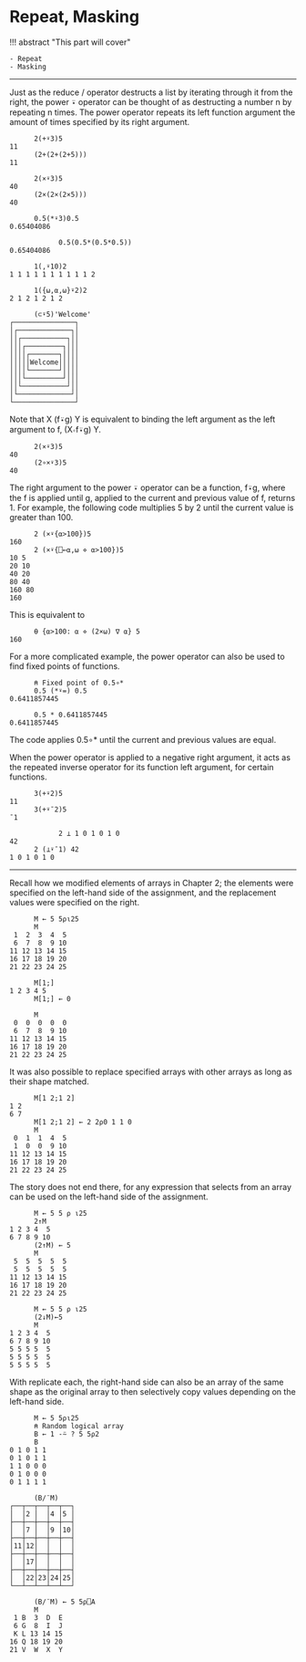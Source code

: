 # Repeat, Masking

!!! abstract "This part will cover"
    
    - Repeat
    - Masking

---

Just as the reduce / operator destructs a list by iterating through it from the right, the power ⍣ operator can be thought of as destructing a number n by repeating n times. The power operator repeats its left function argument the amount of times specified by its right argument.

```apl
      2(+⍣3)5
11
      (2+(2+(2+5)))
11

      2(×⍣3)5
40
      (2×(2×(2×5)))
40

      0.5(*⍣3)0.5
0.65404086

			0.5(0.5*(0.5*0.5))
0.65404086

      1(,⍣10)2
1 1 1 1 1 1 1 1 1 1 2

      1({⍵,⍺,⍵}⍣2)2
2 1 2 1 2 1 2

      (⊂⍣5)'Welcome'
┌───────────────┐
│┌─────────────┐│
││┌───────────┐││
│││┌─────────┐│││
││││┌───────┐││││
│││││Welcome│││││
││││└───────┘││││
│││└─────────┘│││
││└───────────┘││
│└─────────────┘│
└───────────────┘
```

Note that X (f⍣g) Y is equivalent to binding the left argument as the left argument to f, (X∘f⍣g) Y.

```apl
      2(×⍣3)5
40
      (2∘×⍣3)5
40
```

The right argument to the power ⍣ operator can be a function, f⍣g, where the f is applied until g, applied to the current and previous value of f, returns 1. For example, the following code multiplies 5 by 2 until the current value is greater than 100.

```apl
      2 (×⍣{⍺>100})5
160
      2 (×⍣{⎕←⍺,⍵ ⋄ ⍺>100})5
10 5
20 10
40 20
80 40
160 80
160
```

This is equivalent to 
```apl
      ⍬ {⍺>100: ⍺ ⋄ (2×⍵) ∇ ⍺} 5
160
```

For a more complicated example, the power operator can also be used to find fixed points of functions.

```apl
      ⍝ Fixed point of 0.5∘*
      0.5 (*⍣=) 0.5
0.6411857445

      0.5 * 0.6411857445
0.6411857445
```

The code applies 0.5∘* until the current and previous values are equal.

When the power operator is applied to a negative right argument, it acts as the repeated inverse operator for its function left argument, for certain functions.

```apl
      3(+⍣2)5
11
      3(+⍣¯2)5
¯1

			2 ⊥ 1 0 1 0 1 0
42
      2 (⊥⍣¯1) 42
1 0 1 0 1 0
```

---

Recall how we modified elements of arrays in Chapter 2; the elements were specified on the left-hand side of the assignment, and the replacement values were specified on the right.

```apl
      M ← 5 5⍴⍳25
      M
 1  2  3  4  5
 6  7  8  9 10
11 12 13 14 15
16 17 18 19 20
21 22 23 24 25

      M[1;]
1 2 3 4 5
      M[1;] ← 0
      
      M
 0  0  0  0  0
 6  7  8  9 10
11 12 13 14 15
16 17 18 19 20
21 22 23 24 25
```

It was also possible to replace specified arrays with other arrays as long as their shape matched.

```apl
      M[1 2;1 2]
1 2
6 7
      M[1 2;1 2] ← 2 2⍴0 1 1 0
      M
 0  1  1  4  5
 1  0  0  9 10
11 12 13 14 15
16 17 18 19 20
21 22 23 24 25
```

The story does not end there, for any expression that selects from an array can be used on the left-hand side of the assignment.

```apl
      M ← 5 5 ⍴ ⍳25
      2↑M
1 2 3 4  5 
6 7 8 9 10
      (2↑M) ← 5
      M
 5  5  5  5  5
 5  5  5  5  5
11 12 13 14 15
16 17 18 19 20
21 22 23 24 25

      M ← 5 5 ⍴ ⍳25
      (2↓M)←5 
      M
1 2 3 4  5
6 7 8 9 10
5 5 5 5  5
5 5 5 5  5
5 5 5 5  5
```

With replicate each, the right-hand side can also be an array of the same shape as the original array to then selectively copy values depending on the left-hand side.

```apl
      M ← 5 5⍴⍳25
      ⍝ Random logical array
      B ← 1 -⍨ ? 5 5⍴2
      B
0 1 0 1 1
0 1 0 1 1
1 1 0 0 0
0 1 0 0 0
0 1 1 1 1
      
      (B/¨M)
┌──┬──┬──┬──┬──┐
│  │2 │  │4 │5 │
├──┼──┼──┼──┼──┤
│  │7 │  │9 │10│
├──┼──┼──┼──┼──┤
│11│12│  │  │  │
├──┼──┼──┼──┼──┤
│  │17│  │  │  │
├──┼──┼──┼──┼──┤
│  │22│23│24│25│
└──┴──┴──┴──┴──┘

      (B/¨M) ← 5 5⍴⎕A
      M
 1 B  3  D  E
 6 G  8  I  J
 K L 13 14 15
16 Q 18 19 20
21 V  W  X  Y
```

